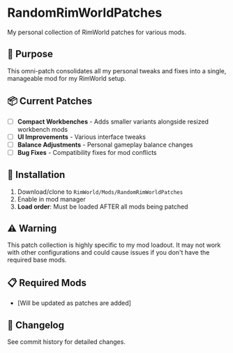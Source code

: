 # RandomRimWorldPatches

My personal collection of RimWorld patches for various mods.

## 🎯 Purpose
This omni-patch consolidates all my personal tweaks and fixes into a single, manageable mod for my RimWorld setup.

## 📦 Current Patches
- [ ] **Compact Workbenches** - Adds smaller variants alongside resized workbench mods
- [ ] **UI Improvements** - Various interface tweaks
- [ ] **Balance Adjustments** - Personal gameplay balance changes
- [ ] **Bug Fixes** - Compatibility fixes for mod conflicts

## 🔧 Installation
1. Download/clone to `RimWorld/Mods/RandomRimWorldPatches`
2. Enable in mod manager
3. **Load order**: Must be loaded AFTER all mods being patched

## ⚠️ Warning
This patch collection is highly specific to my mod loadout. It may not work with other configurations and could cause issues if you don't have the required base mods.

## 📋 Required Mods
- [Will be updated as patches are added]

## 📝 Changelog
See commit history for detailed changes.
